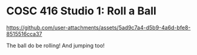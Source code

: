 # COSC 416 Studio 1: Roll a Ball

https://github.com/user-attachments/assets/5ad9c7a4-d5b9-4a6d-bfe8-8515516cca37

The ball do be rolling!
And jumping too!

